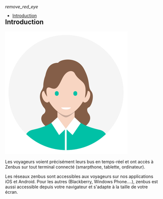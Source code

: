 <article id="introduction" class="article">
	
<div class="row">
	<div class="section col s12 m12 l10 bodybox">
		<a class="btn-floating btn-large waves-effect waves-light printButton" onclick="setArticleView()"><i class="material-icons">remove_red_eye</i></a>
		<h1>Introduction</h1>
		<div id="traveller-introduction-cat1" class="section scrollspy">
			<div class="row valign-wrapper">
				<div class="col s2 m2 l2">
					<img src="/images/traveller_actor.png" alt="" class="circle responsive-img">
				</div>
				<div class="col s10 m10 l10">
					<p>
						Les voyageurs voient précisément leurs bus en temps-réel et ont accès à Zenbus sur tout terminal connecté (smarpthone, tablette, ordinateur).
                    </p> 
                    <p>
                        Les réseaux zenbus sont accessibles aux voyageurs  sur nos applications iOS et Android. 
                        Pour les autres (Blackberry, Windows Phone....), zenbus est aussi accessible depuis votre navigateur et s'adapte à la taille de votre écran.
					</p>
				</div>
			</div>
		</div>
	</div>
	<div class="col hide-on-small-only m3 l2 articleNav">
		<ul class="section table-of-contents" style="position: fixed; top: 65px;">
			<li><a href="#traveller-introduction-cat1">Introduction</a></li>
		</ul>
	</div>
</div>
</article>